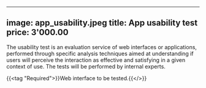 
---
image: app_usability.jpeg
title: App usability test
price: 3'000.00
---

The usability test is an evaluation service of web interfaces or applications, performed through specific analysis techniques aimed at understanding if users will perceive the interaction as effective and satisfying in a given context of use. The tests will be performed by internal experts. 

{{<tag "Required">}}Web interface to be tested.{{</>}}

<!--more--> 